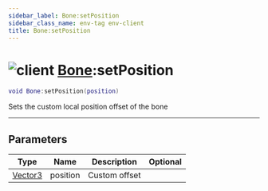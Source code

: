 ```yaml
---
sidebar_label: Bone:setPosition
sidebar_class_name: env-tag env-client
title: Bone:setPosition
---
```


# <img src='/img/wiki/client.png' alt='client' data-tag='env-tag' /> [Bone](../bone/README.md):setPosition

```lua
void Bone:setPosition(position)
```

Sets the custom local position offset of the bone<br/>

-----------------
## Parameters

| Type   | Name | Description | Optional |
| ------ | ---- | ----------- | -------: |
| [Vector3](../vector3/README.md) | position | Custom offset |   |
